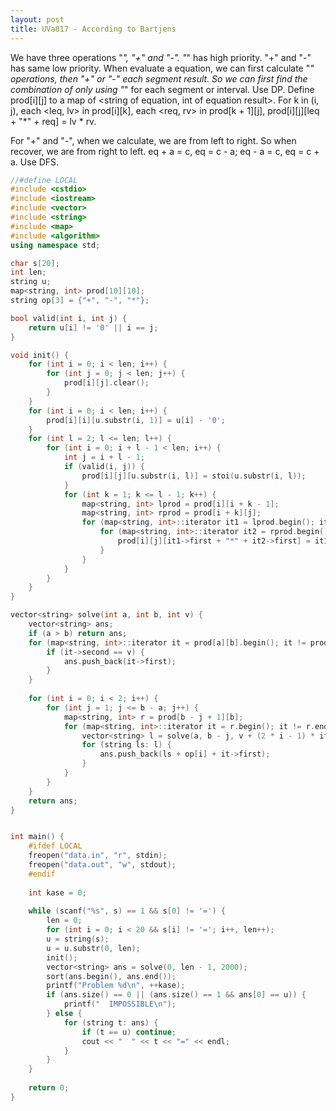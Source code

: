 ```yaml
---
layout: post
title: UVa817 - According to Bartjens
---
```

We have three operations "*", "+" and "-". "*" has high priority. "+" and "-" has same low priority. When evaluate a equation, we can first calculate "*" operations, then "+" or "-" each segment result. 
So we can first find the combination of only using "*" for each segment or interval. Use DP. Define prod[i][j] to a map of <string of equation, int of equation result>.
For k in (i, j), each <leq, lv> in prod[i][k], each <req, rv> in prod[k + 1][j], prod[i][j][leq + "*" + req] = lv * rv.

For "+" and "-", when we calculate, we are from left to right. So when recover, we are from right to left. 
eq + a = c, eq = c - a; eq - a = c, eq = c + a. Use DFS.

```cpp
//#define LOCAL
#include <cstdio>
#include <iostream>
#include <vector>
#include <string>
#include <map>
#include <algorithm>
using namespace std;

char s[20];
int len;
string u;
map<string, int> prod[10][10];
string op[3] = {"+", "-", "*"};

bool valid(int i, int j) {
    return u[i] != '0' || i == j;
}

void init() {
    for (int i = 0; i < len; i++) {
        for (int j = 0; j < len; j++) {
            prod[i][j].clear();
        }
    }
    for (int i = 0; i < len; i++) {
        prod[i][i][u.substr(i, 1)] = u[i] - '0';
    }
    for (int l = 2; l <= len; l++) {
        for (int i = 0; i + l - 1 < len; i++) {
            int j = i + l - 1;
            if (valid(i, j)) {
                prod[i][j][u.substr(i, l)] = stoi(u.substr(i, l));
            }
            for (int k = 1; k <= l - 1; k++) {
                map<string, int> lprod = prod[i][i + k - 1];
                map<string, int> rprod = prod[i + k][j];
                for (map<string, int>::iterator it1 = lprod.begin(); it1 != lprod.end(); it1++) {
                    for (map<string, int>::iterator it2 = rprod.begin(); it2 != rprod.end(); it2++) {
                        prod[i][j][it1->first + "*" + it2->first] = it1->second * it2->second;
                    }
                }
            }
        }
    }
}

vector<string> solve(int a, int b, int v) {
    vector<string> ans;
    if (a > b) return ans;
    for (map<string, int>::iterator it = prod[a][b].begin(); it != prod[a][b].end(); it++) {
        if (it->second == v) {
            ans.push_back(it->first);
        }
    }
    
    for (int i = 0; i < 2; i++) {
        for (int j = 1; j <= b - a; j++) {
            map<string, int> r = prod[b - j + 1][b];
            for (map<string, int>::iterator it = r.begin(); it != r.end(); it++) {
                vector<string> l = solve(a, b - j, v + (2 * i - 1) * it->second);
                for (string ls: l) {
                    ans.push_back(ls + op[i] + it->first);
                }
            }
        }
    }
    return ans;
}


int main() {
    #ifdef LOCAL
    freopen("data.in", "r", stdin);
    freopen("data.out", "w", stdout);
    #endif
    
    int kase = 0;
    
    while (scanf("%s", s) == 1 && s[0] != '=') {
        len = 0;
        for (int i = 0; i < 20 && s[i] != '='; i++, len++);
        u = string(s);
        u = u.substr(0, len);
        init();
        vector<string> ans = solve(0, len - 1, 2000);
        sort(ans.begin(), ans.end());
        printf("Problem %d\n", ++kase);
        if (ans.size() == 0 || (ans.size() == 1 && ans[0] == u)) {
            printf("  IMPOSSIBLE\n");
        } else {
            for (string t: ans) {
                if (t == u) continue;
                cout << "  " << t << "=" << endl;
            }
        }
    }
    
    return 0;
}
```